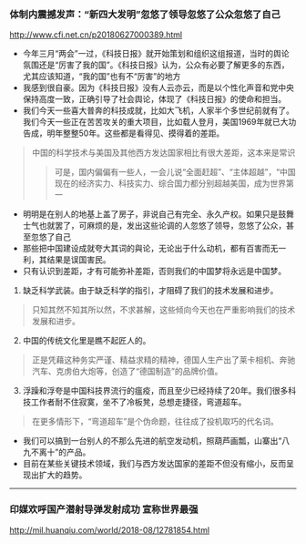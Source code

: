 ### 体制内震撼发声：“新四大发明”忽悠了领导忽悠了公众忽悠了自己
http://www.cfi.net.cn/p20180627000389.html
- 今年三月“两会”一过，《科技日报》就开始策划和组织这组报道，当时的舆论氛围还是“厉害了我的国”。《科技日报》认为，公众有必要了解更多的东西，尤其应该知道，“我的国”也有不“厉害”的地方
- 我感到很自豪。因为《科技日报》没有人云亦云，而是以个性化声音和党中央保持高度一致，正确引导了社会舆论，体现了《科技日报》的使命和担当。
- 我们今天一些喜大普奔的科技成就，比如大飞机，人家半个多世纪前就有了。我们今天一些正在苦苦攻关的重大项目，比如载人登月，美国1969年就已大功告成，明年整整50年。这些都是看得见、摸得着的差距。
>中国的科学技术与美国及其他西方发达国家相比有很大差距，这本来是常识
>>可是，国内偏偏有一些人，一会儿说“全面赶超”、“主体超越”，“中国现在的经济实力、科技实力、综合国力都分别超越美国，成为世界第一
- 明明是在别人的地基上盖了房子，非说自己有完全、永久产权。如果只是鼓舞士气也就罢了，可麻烦的是，发出这些论调的人忽悠了领导，忽悠了公众，甚至忽悠了自己
- 那些把中国建设成就夸大其词的與论，无论出于什么动机，都有百害而无一利，其结果是误国害民。
- 只有认识到差距，才有可能弥补差距，否则我们的中国梦将永远是中国梦。
01. 缺乏科学武装。由于缺乏科学的指引，才阻碍了我们的技术发展和进步。
>只知其然不知其所以然，不求甚解，这些倾向今天也在严重影响我们的技术发展和进步。
02. 中国的传统文化里是瞧不起匠人的。
>正是凭藉这种务实严谨、精益求精的精神，德国人生产出了莱卡相机、奔驰汽车、克虏伯大炮等，创造了“德国制造”的品牌价值。
03. 浮躁和浮夸是中国科技界流行的瘟疫，而且至少已经持续了20年。我们很多科技工作者耐不住寂寞，坐不了冷板凳，总想走捷径，弯道超车。
>在更多情形下，“弯道超车”是个伪命题，往往成了投机取巧的代名词。
- 我们可以搞到一台别人的不那么先进的航空发动机，照葫芦画瓢，山寨出“八九不离十”的产品。
- 目前在某些关键技术领域，我们与西方发达国家的差距不但没有缩小，反而呈现出扩大的趋势。
---
### 印媒欢呼国产潜射导弹发射成功 宣称世界最强
http://mil.huanqiu.com/world/2018-08/12781854.html